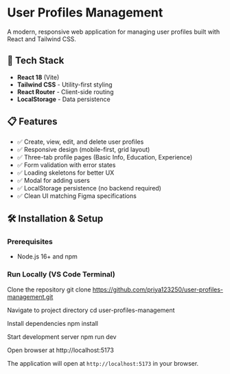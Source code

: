 # User Profiles Management

A modern, responsive web application for managing user profiles built with React and Tailwind CSS.

## 🚀 Tech Stack

- **React 18** (Vite)
- **Tailwind CSS** - Utility-first styling
- **React Router** - Client-side routing
- **LocalStorage** - Data persistence

## 📋 Features

- ✅ Create, view, edit, and delete user profiles
- ✅ Responsive design (mobile-first, grid layout)
- ✅ Three-tab profile pages (Basic Info, Education, Experience)
- ✅ Form validation with error states
- ✅ Loading skeletons for better UX
- ✅ Modal for adding users
- ✅ LocalStorage persistence (no backend required)
- ✅ Clean UI matching Figma specifications

## 🛠️ Installation & Setup

### Prerequisites
- Node.js 16+ and npm

### Run Locally (VS Code Terminal)

Clone the repository
git clone https://github.com/priya123250/user-profiles-management.git

Navigate to project directory
cd user-profiles-management

Install dependencies
npm install

Start development server
npm run dev

Open browser at http://localhost:5173

The application will open at `http://localhost:5173` in your browser.

